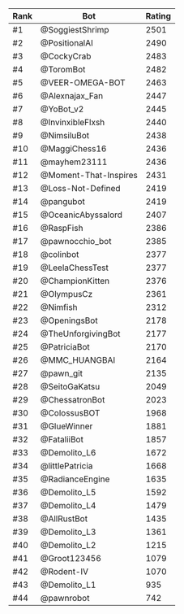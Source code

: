 Rank|Bot|Rating
---|---|---
#1|@SoggiestShrimp|2501
#2|@PositionalAI|2490
#3|@CockyCrab|2483
#4|@ToromBot|2482
#5|@VEER-OMEGA-BOT|2463
#6|@Alexnajax_Fan|2447
#7|@YoBot_v2|2445
#8|@InvinxibleFlxsh|2440
#9|@NimsiluBot|2438
#10|@MaggiChess16|2436
#11|@mayhem23111|2436
#12|@Moment-That-Inspires|2431
#13|@Loss-Not-Defined|2419
#14|@pangubot|2419
#15|@OceanicAbyssalord|2407
#16|@RaspFish|2386
#17|@pawnocchio_bot|2385
#18|@colinbot|2377
#19|@LeelaChessTest|2377
#20|@ChampionKitten|2376
#21|@OlympusCz|2361
#22|@Nimfish|2312
#23|@OpeningsBot|2178
#24|@TheUnforgivingBot|2177
#25|@PatriciaBot|2170
#26|@MMC_HUANGBAI|2164
#27|@pawn_git|2135
#28|@SeitoGaKatsu|2049
#29|@ChessatronBot|2023
#30|@ColossusBOT|1968
#31|@GlueWinner|1881
#32|@FataliiBot|1857
#33|@Demolito_L6|1672
#34|@littlePatricia|1668
#35|@RadianceEngine|1635
#36|@Demolito_L5|1592
#37|@Demolito_L4|1479
#38|@AllRustBot|1435
#39|@Demolito_L3|1361
#40|@Demolito_L2|1215
#41|@Groot123456|1079
#42|@Rodent-IV|1070
#43|@Demolito_L1|935
#44|@pawnrobot|742

